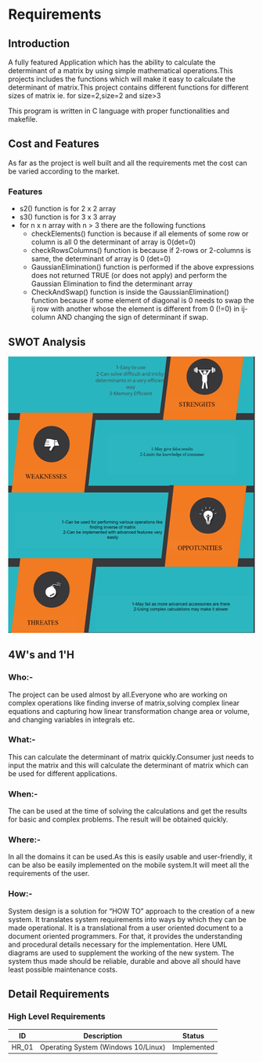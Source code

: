 #                                                                       Requirements #

## Introduction ##

A fully featured Application which has the ability to calculate the determinant of a matrix by using simple mathematical operations.This projects includes the functions which will make it easy to calculate the determinant of matrix.This project contains different functions for different sizes of matrix ie. for size=2,size=2 and size>3

This program is written in C language with proper functionalities and makefile.

## Cost and Features   ##

As far as the project is well built and all the requirements met the cost can be varied according to the market.

### Features  ###
* s2() function is for 2 x 2 array
* s3() function is for 3 x 3 array
* for n x n array with n > 3 there are the following functions
    * checkElements() function is because if all elements of some row or column is all 0 the determinant of array is 0(det=0)
    * checkRowsColumns() function is because if 2-rows or 2-columns is same, the determinant of array is 0 (det=0)
    * GaussianElimination() function is performed if the above expressions does not returned TRUE (or does not apply) and perform the Gaussian Elimination to find the determinant array
    * CheckAndSwap() function is inside the GaussianElimination() function because if some element of diagonal is 0 needs to swap the ij row with another whose the element is different from 0 (!=0) in ij-column AND changing the sign of determinant if swap.


## SWOT Analysis ##
![SWOT-Sample](https://github.com/nileshmathur/L-T_MiniProject/blob/main/Requirements/SWOT-Analysis.PNG)

## 4W's and 1'H ##
### Who:- ###
The project can be used almost by all.Everyone who are working on complex operations like finding inverse of matrix,solving complex linear equations and capturing how linear transformation change area or volume, and changing variables in integrals etc.

### What:-  ###
This can calculate the determinant of matrix quickly.Consumer just needs to input the matrix and this will calculate the determinant of matrix which can be used for different applications.

### When:-  ###
The can be used at the time of solving the calculations and get the results for basic and complex problems. The result will be obtained quickly.

### Where:-  ### 
In all the domains it can be used.As this is easily usable and user-friendly, it can be also be easily implemented on the mobile system.It will meet all the requirements of the user.

### How:-  ###

System design is a solution for “HOW TO” approach to the creation of a new system. It translates system requirements into ways by which they can be made operational. It is a translational from a user oriented document to a document oriented programmers. For that, it provides the understanding and procedural details necessary for the implementation. Here UML diagrams are used to supplement the working of the new system. The system thus made should be reliable, durable and above all should have least possible maintenance costs.


## Detail Requirements ##

### High Level Requirements ###

ID  |  Description   |  Status
---- | -------------- | ---------  
HR_01 | Operating System (Windows 10/Linux) | Implemented





